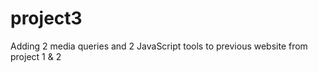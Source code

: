 # project3
Adding 2 media queries and 2 JavaScript tools to previous website from project 1 &amp; 2
